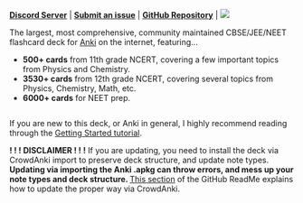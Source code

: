 <a href="https://discord.gg/kbSXsRTUC2" rel="nofollow"><b>Discord Server</b></a> | <a href="https://github.com/Raagaception/raagaception-12STD-CBSE-deck/issues/new?body=%0A%0A%0A---%0AAnki+Card+ID+:%0AAnki+Note+ID+:%0A" rel="nofollow"><b>Submit an issue</b></a> | <a href="https://github.com/Raagaception/raagaception-12STD-CBSE-deck" rel="nofollow"><b>GitHub Repository</b></a> | <a href="https://github.com/Raagaception/raagaception-12STD-CBSE-deck/releases/latest" rel="nofollow"><img src="https://img.shields.io/badge/Version-1.2.0-brightgreen.svg?style=flat-square"></a>

The largest, most comprehensive, community maintained CBSE/JEE/NEET flashcard deck for <a href="http://ankisrs.net/">Anki</a> on the internet, featuring...
- <strong>500+ cards</strong> from 11th grade NCERT, covering a few important topics from Physics and Chemistry.
- <strong>3530+ cards</strong> from 12th grade NCERT, covering several topics from Physics, Chemistry, Math, etc.
- <strong>6000+ cards</strong> for NEET prep.

<img src="https://i.imgur.com/1fUGGME.gif" alt="">

If you are new to this deck, or Anki in general, I highly recommend reading through the <a href="https://github.com/Raagaception/raagaception-12STD-CBSE-deck#getting-started">Getting Started tutorial</a>.

<strong>! ! ! DISCLAIMER ! ! !</strong>
If you are updating, you need to install the deck via CrowdAnki import to preserve deck structure, and update note types. <strong>Updating via importing the Anki .apkg can throw errors, and mess up your note types and deck structure. </strong> <a href="https://github.com/Raagaception/raagaception-12STD-CBSE-deck#updating-to-a-new-version-of-the-deck">This section</a> of the GitHub ReadMe explains how to update the proper way via CrowdAnki.
